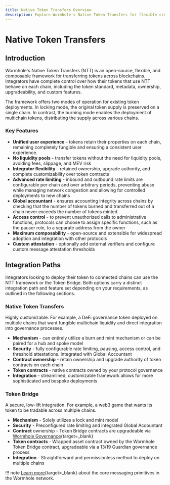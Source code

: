 ```yaml
---
title: Native Token Transfers Overview
description: Explore Wormhole's Native Token Transfers for flexible cross-chain transfers with full control over token behavior, security, and integration features.
---
```


# Native Token Transfers

## Introduction

Wormhole's Native Token Transfers (NTT) is an open-source, flexible, and composable framework for transferring tokens across blockchains. Integrators have complete control over how their tokens that use NTT behave on each chain, including the token standard, metadata, ownership, upgradeability, and custom features.

The framework offers two modes of operation for existing token deployments. In locking mode, the original token supply is preserved on a single chain. In contrast, the burning mode enables the deployment of multichain tokens, distributing the supply across various chains.

### Key Features

- **Unified user experience** - tokens retain their properties on each chain, remaining completely fungible and ensuring a consistent user experience.
- **No liquidity pools** - transfer tokens without the need for liquidity pools, avoiding fees, slippage, and MEV risk
- **Integrator flexibility** - retained ownership, upgrade authority, and complete customizability over token contracts
- **Advanced rate limiting** - inbound and outbound rate limits are configurable per chain and over arbitrary periods, preventing abuse while managing network congestion and allowing for controlled deployments to new chains
- **Global accountant** - ensures accounting integrity across chains by checking that the number of tokens burned and transferred out of a chain never exceeds the number of tokens minted
- **Access control** - to prevent unauthorized calls to administrative functions, protocols can choose to assign specific functions, such as the pauser role, to a separate address from the owner
- **Maximum composability** - open-source and extensible for widespread adoption and integration with other protocols
- **Custom attestation** - optionally add external verifiers and configure custom message attestation thresholds

## Integration Paths

Integrators looking to deploy their token to connected chains can use the NTT framework or the Token Bridge. Both options carry a distinct integration path and feature set depending on your requirements, as outlined in the following sections.

### Native Token Transfers

Highly customizable. For example, a DeFi governance token deployed on multiple chains that want fungible multichain liquidity and direct integration into governance processes.

- **Mechanism** - can entirely utilize a burn and mint mechanism or can be paired for a hub and spoke model
- **Security** - fully configurable rate limiting, pausing, access control, and threshold attestations. Integrated with Global Accountant
- **Contract ownership** - retain ownership and upgrade authority of token contracts on each chain
- **Token contracts** - native contracts owned by your protocol governance
- **Integration** - streamlined, customizable framework allows for more sophisticated and bespoke deployments

### Token Bridge

A secure, low-lift integration. For example, a web3 game that wants its token to be tradable across multiple chains.

- **Mechanism** - Solely utilizes a lock and mint model
- **Security** - Preconfigured rate limiting and integrated Global Accountant
- **Contract** ownership - Token Bridge contracts are upgradeable via [Wormhole Governance](/learn/security/){target=\_blank}
- **Token contracts** - Wrapped asset contract owned by the Wormhole Token Bridge contract, upgradeable via a 13/19 Guardian governance process
- **Integration** - Straightforward and permissionless method to deploy on multiple chains

!!! note
    [Learn more](#){target=\_blank} about the core messaging primitives in the Wormhole network. <!-- link to vaas -->